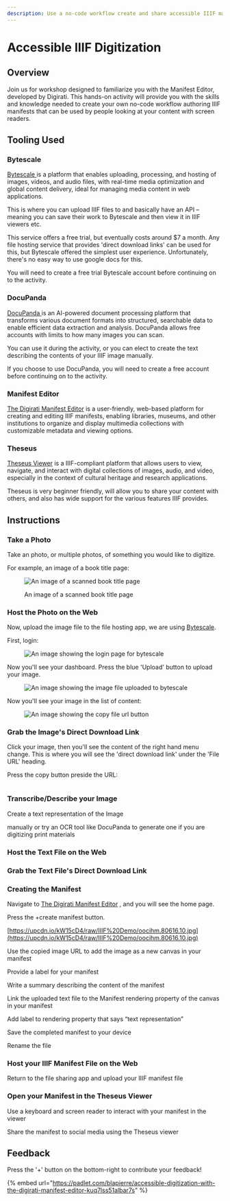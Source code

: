 ```yaml
---
description: Use a no-code workflow create and share accessible IIIF manifests!
---
```


# Accessible IIIF Digitization

## Overview

Join us for workshop designed to familiarize you with the Manifest Editor, developed by Digirati. This hands-on activity will provide you with the skills and knowledge needed to create your own no-code workflow authoring IIIF manifests that can be used by people looking at your content with screen readers.&#x20;

## Tooling Used

### Bytescale

[Bytescale ](https://www.bytescale.com/)is a platform that enables uploading, processing, and hosting of images, videos, and audio files, with real-time media optimization and global content delivery, ideal for managing media content in web applications.​&#x20;

This is where you can upload IIIF files to and basically have an API – meaning you can save their work to Bytescale and then view it in IIIF viewers etc.

This service offers a free trial, but eventually costs around $7 a month. Any file hosting service that provides 'direct download links' can be used for this, but Bytescale offered the simplest user experience. Unfortunately, there's no easy way to use google docs for this.

You will need to create a free trial Bytescale account before continuing on to the activity.

### DocuPanda

[DocuPanda ](https://www.docupanda.io/)is an AI-powered document processing platform that transforms various document formats into structured, searchable data to enable efficient data extraction and analysis.​ DocuPanda allows free accounts with limits to how many images you can scan.

You can use it during the activity, or you can elect to create the text describing the contents of your IIIF image manually.

If you choose to use DocuPanda, you will need to create a free account before continuing on to the activity.

### Manifest Editor

[The Digirati Manifest Editor](https://manifest-editor.digirati.services/) is a user-friendly, web-based platform for creating and editing IIIF manifests, enabling libraries, museums, and other institutions to organize and display multimedia collections with customizable metadata and viewing options.​

### Theseus

[Theseus Viewer](https://theseusviewer.org/) is a IIIF-compliant platform that allows users to view, navigate, and interact with digital collections of images, audio, and video, especially in the context of cultural heritage and research applications.​

Theseus is very beginner friendly, will allow you to share your content with others, and also has wide support for the various features IIIF provides.

## Instructions

### Take a Photo

Take an photo, or multiple photos, of something you would like to digitize.

For example, an image of a book title page:

<figure><img src=".gitbook/assets/oocihm.80616.10.jpg" alt="An image of a scanned book title page"><figcaption><p>An image of a scanned book title page</p></figcaption></figure>

### Host the Photo on the Web

Now, upload the image file to the file hosting app, we are using [Bytescale](https://www.bytescale.com/).

First, login:

<figure><img src=".gitbook/assets/image.png" alt="An image showing the login page for bytescale"><figcaption></figcaption></figure>

Now you'll see your dashboard. Press the blue 'Upload' button to upload your image.

<figure><img src=".gitbook/assets/image (1).png" alt="An image showing the image file uploaded to bytescale"><figcaption></figcaption></figure>

Now you'll see your image in the list of content:

<figure><img src=".gitbook/assets/image (2).png" alt="An image showing the copy file url button"><figcaption></figcaption></figure>

### Grab the Image's Direct Download Link

Click your image, then you'll see the content of the right hand menu change. This is where you will see the 'direct download link' under the 'File URL' heading.&#x20;

Press the copy button preside the URL:

<figure><img src=".gitbook/assets/image (3).png" alt=""><figcaption></figcaption></figure>

### Transcribe/Describe your Image

Create a text representation of the Image&#x20;

manually or try an OCR tool like DocuPanda to generate one if you are digitizing print materials

### Host the Text File on the Web

### Grab the Text File's Direct Download Link

### Creating the Manifest ​

Navigate to [The Digirati Manifest Editor](https://manifest-editor.digirati.services/) , and you will see the home page.

Press the +create manifest button.

[https://upcdn.io/kW15cD4/raw/IIIF%20Demo/oocihm.80616.10.jpg](https://upcdn.io/kW15cD4/raw/IIIF%20Demo/oocihm.80616.10.jpg)

Use the copied image URL to add the image as a new canvas in your manifest ​

Provide a label for your manifest ​

Write a summary describing the content of the manifest  ​

Link the uploaded text file to the Manifest rendering property of the canvas in your manifest ​

Add label to rendering property that says “text representation”​

Save the completed manifest to your device ​

Rename the file​

### Host your IIIF Manifest File on the Web

Return to the file sharing app and upload your IIIF manifest file ​

### Open your Manifest in the Theseus Viewer&#x20;

Use a keyboard and screen reader to interact with your manifest in the viewer ​

Share the manifest to social media using the Theseus viewer ​

## Feedback

Press the '+' button on the bottom-right to contribute your feedback!

{% embed url="https://padlet.com/blapierre/accessible-digitization-with-the-digirati-manifest-editor-kuq7lss51albar7s" %}
